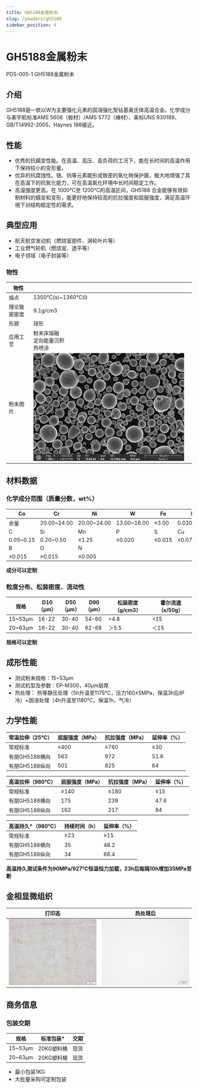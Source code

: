 ```yaml
---
title: GH5188金属粉末
slug: /powders/gh5188
sidebar_position: 4
---
```



# GH5188金属粉末

PDS-005-1 GH5188金属粉末

## 介绍

GH5188是一款以W为主要强化元素的固溶强化型钴基奥氏体高温合金。化学成分与美宇航标准AMS 5608（板材）/AMS 5772（棒材）、美标UNS R30188、GB/T14992-2005、Haynes 188接近。


## 性能

- 优秀的抗蠕变性能。在高温、高压、高负荷的工况下，能在长时间的高温作用下保持较小的变形量。
- 优异的抗腐蚀性。铬、钨等元素能形成致密的氧化物保护膜，极大地增强了其在高温下的抗氧化能力，可在高温氧化环境中长时间稳定工作。
- 高温强度更高。在 1000℃至 1200℃的高温区间，GH5188 合金能够有效抑制材料的蠕变和变形，能更好地保持较高的抗拉强度和屈服强度，满足高温环境下对结构稳定性的需求。

## 典型应用

- 航天航空发动机（燃烧室部件、涡轮叶片等）
- 工业燃气轮机（燃烧室、透平等）
- 电子领域（电子封装等）

### 物性

| 物性         |                                        |     |
| ------------ | -------------------------------------- | --- |
| 熔点         | 1300℃(s)~1360℃(l)                      |     |
| 理论致密密度 | 9.1g/cm3                               |     |
| 形貌         | 球形                                   |     |
| 应用工艺     | 粉末床熔融<br/>定向能量沉积<br/>热喷涂 |     |
| 粉末图片     | ![gh5188-image1](./images/gh5188/image1.jpeg) |

## 材料数据

### 化学成分范围（质量分数，wt%）

| Co        | Cr          | Ni          | W           | Fe     | La          |
| --------- | ----------- | ----------- | ----------- | ------ | ----------- |
| 余量      | 20.00~24.00 | 20.00~24.00 | 13.00~16.00 | ≤3.00  | 0.030~0.120 |
| C         | Si          | Mn          | P           | S      | Cu          |
| 0.05~0.15 | 0.20~0.50   | ≤1.25       | ≤0.020      | ≤0.015 | ≤0.070      |
| B         | O           | N           |             |        |             |
| ≤0.015    | ≤0.015      | ≤0.005      |             |        |             |

**成分可以定制**

### 粒度分布、松装密度、流动性

| 规格    | D10<br/>（μm） | D50<br/>（μm） | D90<br/>（μm） | 松装密度（g/cm3） | 霍尔流速（s/50g） |
| ------- | -------------- | -------------- | -------------- | ----------------- | ----------------- |
| 15~53μm | 16-22          | 30-40          | 54-60          | >4.8              | &lt;15            |
| 20~63μm | 16-22          | 30-40          | 62-68          | ＞5.5             | ＜15              |

**规格可以定制**

## 成形性能

- 测试粉末规格：15~53μm
- 测试机型及参数：EP-M300，40μm层厚
- 热处理： 热等静压处理（5h升温至1175℃，压力160±5MPa，保温3h后炉冷）+固溶处理（4h升温至1180℃，保温1h，气冷）


## 力学性能

| 常温拉伸（25℃） | 屈服强度（MPa） | 抗拉强度（MPa） | 延伸率（%） |
| :-------------- | :-------------- | :-------------- | :---------- |
| 常规标准        | ≥400            | ≥760            | ≥30         |
| 有朋GH5188横向  | 563             | 972             | 51.6        |
| 有朋GH5188纵向  | 501             | 825             | 64          |

| 高温拉伸（980℃） | 屈服强度（MPa） | 抗拉强度（MPa） | 延伸率（%） |
| :--------------- | :-------------- | :-------------- | :---------- |
| 常规标准         | ≥140            | ≥180            | ≥15         |
| 有朋GH5188横向   | 175             | 239             | 47.6        |
| 有朋GH5188纵向   | 162             | 217             | 84          |

| 高温持久*（980℃） | 持续时间（h） | 延伸率（%） |
| :---------------- | :------------ | :---------- |
| 常规标准          | ≥23           | ≥15         |
| 有朋GH5188横向    | 35            | 48.2        |
| 有朋GH5188纵向    | 34            | 66.4        |


**高温持久测试条件为90MPa/927℃恒温恒力加载，23h后每隔10h增加35MPa至断**

## 金相显微组织

| 打印态                                         | 热处理后                                       |
| ---------------------------------------------- | ---------------------------------------------- |
| ![gh5188-image-2](./images/gh5188/image2.jpeg) | ![gh5188-image-3](./images/gh5188/image3.jpeg) |

## 商务信息


### 包装交期


| 规格    | 标准包装*  | 交期 |
| ------- | ---------- | ---- |
| 15~53μm | 20KG塑料桶 | 现货 |
| 20~63μm | 20KG塑料桶 | 现货 |

* 最小包装1KG
* 大批量采购可定制包装
